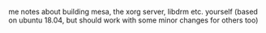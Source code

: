 
me notes about building mesa, the xorg server, libdrm etc. yourself (based on ubuntu 18.04, but should work with some minor changes for others too)
